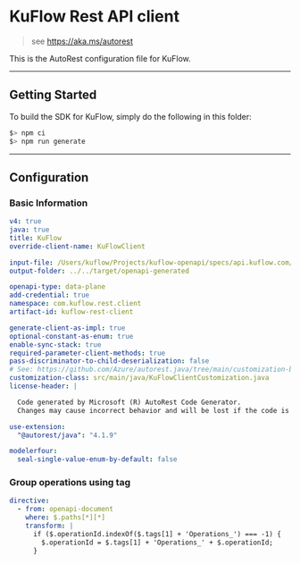 # KuFlow Rest API client

> see https://aka.ms/autorest

This is the AutoRest configuration file for KuFlow.

---

## Getting Started

To build the SDK for KuFlow, simply do the following in this folder:

```bash
$> npm ci
$> npm run generate
```

---

## Configuration

### Basic Information

```yaml
v4: true
java: true
title: KuFlow
override-client-name: KuFlowClient

input-file: /Users/kuflow/Projects/kuflow-openapi/specs/api.kuflow.com/v2022-10-08/openapi.yaml
output-folder: ../../target/openapi-generated

openapi-type: data-plane
add-credential: true
namespace: com.kuflow.rest.client
artifact-id: kuflow-rest-client

generate-client-as-impl: true
optional-constant-as-enum: true
enable-sync-stack: true
required-parameter-client-methods: true
pass-discriminator-to-child-deserialization: false
# See: https://github.com/Azure/autorest.java/tree/main/customization-base
customization-class: src/main/java/KuFlowClientCustomization.java
license-header: |

  Code generated by Microsoft (R) AutoRest Code Generator.
  Changes may cause incorrect behavior and will be lost if the code is regenerated.

use-extension:
  "@autorest/java": "4.1.9"

modelerfour:
  seal-single-value-enum-by-default: false
```

### Group operations using tag
```yaml
directive:
  - from: openapi-document
    where: $.paths[*][*]
    transform: |
      if ($.operationId.indexOf($.tags[1] + 'Operations_') === -1) {
        $.operationId = $.tags[1] + 'Operations_' + $.operationId;
      }
```

